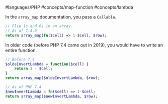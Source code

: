 #languages/PHP #concepts/map-function #concepts/lambda

In the `array_map` documentation, you pass a `Callable`.

```php
// Flip 1s and 0s in an array.
// As of 7.4.0
return array_map(fn($cell) => 1-$cell, $row);
```

In older code (before PHP 7.4 came out in 2019), you would have to write an entire function.

```php
// Before 7.4
$oldeInvertLambda = function($cell) {
	return 1 - $cell;
}
return array_map($oldeInvertLambda, $row);

// As of PHP 7.4
$newInvertLambda = fn($cell) => 1-$cell;
return array_map($newInvertLambda, $row);

```
